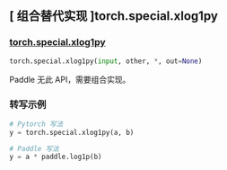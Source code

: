 ## [ 组合替代实现 ]torch.special.xlog1py

### [torch.special.xlog1py](https://pytorch.org/docs/stable/special.html#torch.special.xlog1py)

```python
torch.special.xlog1py(input, other, *, out=None)
```

Paddle 无此 API，需要组合实现。

### 转写示例

```python
# Pytorch 写法
y = torch.special.xlog1py(a, b)

# Paddle 写法
y = a * paddle.log1p(b)
```
